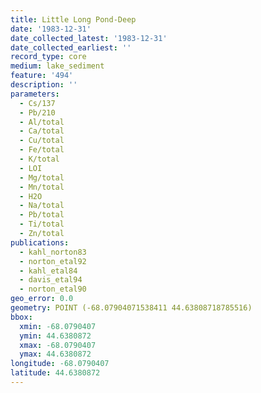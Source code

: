 ```yaml
---
title: Little Long Pond-Deep
date: '1983-12-31'
date_collected_latest: '1983-12-31'
date_collected_earliest: ''
record_type: core
medium: lake_sediment
feature: '494'
description: ''
parameters:
  - Cs/137
  - Pb/210
  - Al/total
  - Ca/total
  - Cu/total
  - Fe/total
  - K/total
  - LOI
  - Mg/total
  - Mn/total
  - H2O
  - Na/total
  - Pb/total
  - Ti/total
  - Zn/total
publications:
  - kahl_norton83
  - norton_etal92
  - kahl_etal84
  - davis_etal94
  - norton_etal90
geo_error: 0.0
geometry: POINT (-68.07904071538411 44.63808718785516)
bbox:
  xmin: -68.0790407
  ymin: 44.6380872
  xmax: -68.0790407
  ymax: 44.6380872
longitude: -68.0790407
latitude: 44.6380872
---
```

